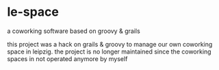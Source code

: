 # le-space
a coworking software based on groovy &amp; grails

this project was a hack on grails & groovy to manage our own coworking space in leipzig.
the project is no longer maintained since the coworking spaces in not operated anymore by myself
